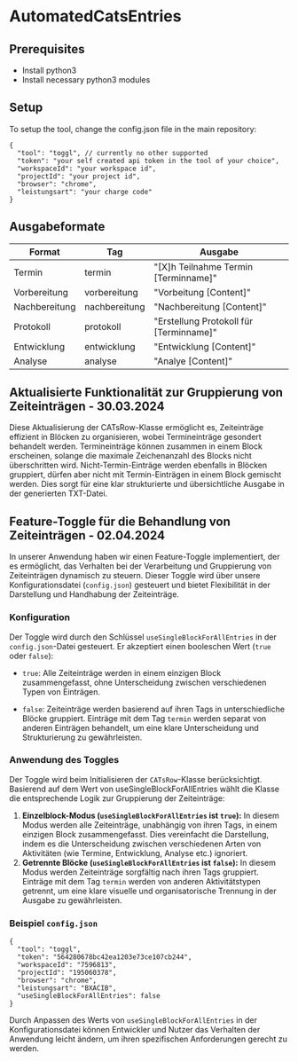 # AutomatedCatsEntries

## Prerequisites

- Install python3
- Install necessary python3 modules

## Setup

To setup the tool, change the config.json file in the main repository:
```
{
  "tool": "toggl", // currently no other supported
  "token": "your self created api token in the tool of your choice",
  "workspaceId": "your workspace id",
  "projectId": "your project id",
  "browser": "chrome",
  "leistungsart": "your charge code"
}
```


## Ausgabeformate

| Format        | Tag           | Ausgabe                                 |
|---------------|---------------|-----------------------------------------|
| Termin        | termin        | "[X]h Teilnahme Termin [Terminname]"    |
| Vorbereitung  | vorbereitung  | "Vorbeitung [Content]"                  |
| Nachbereitung | nachbereitung | "Nachbereitung [Content]"               |
| Protokoll     | protokoll     | "Erstellung Protokoll für [Terminname]" |
| Entwicklung   | entwicklung   | "Entwicklung [Content]"                 |
| Analyse       | analyse       | "Analye [Content]"                      |


## Aktualisierte Funktionalität zur Gruppierung von Zeiteinträgen - 30.03.2024

Diese Aktualisierung der CATsRow-Klasse ermöglicht es, Zeiteinträge effizient in Blöcken zu organisieren, wobei Termineinträge gesondert behandelt werden. Termineinträge können zusammen in einem Block erscheinen, solange die maximale Zeichenanzahl des Blocks nicht überschritten wird. Nicht-Termin-Einträge werden ebenfalls in Blöcken gruppiert, dürfen aber nicht mit Termin-Einträgen in einem Block gemischt werden. Dies sorgt für eine klar strukturierte und übersichtliche Ausgabe in der generierten TXT-Datei.

## Feature-Toggle für die Behandlung von Zeiteinträgen - 02.04.2024

In unserer Anwendung haben wir einen Feature-Toggle implementiert, der es ermöglicht, das Verhalten bei der Verarbeitung und Gruppierung von Zeiteinträgen dynamisch zu steuern. Dieser Toggle wird über unsere Konfigurationsdatei (`config.json`) gesteuert und bietet Flexibilität in der Darstellung und Handhabung der Zeiteinträge.

### Konfiguration
Der Toggle wird durch den Schlüssel `useSingleBlockForAllEntries` in der `config.json`-Datei gesteuert. Er akzeptiert einen booleschen Wert (`true` oder `false`):

- `true`: Alle Zeiteinträge werden in einem einzigen Block zusammengefasst, ohne Unterscheidung zwischen verschiedenen Typen von Einträgen.

- `false`: Zeiteinträge werden basierend auf ihren Tags in unterschiedliche Blöcke gruppiert. Einträge mit dem Tag `termin` werden separat von anderen Einträgen behandelt, um eine klare Unterscheidung und Strukturierung zu gewährleisten.

### Anwendung des Toggles
Der Toggle wird beim Initialisieren der `CATsRow`-Klasse berücksichtigt. Basierend auf dem Wert von useSingleBlockForAllEntries wählt die Klasse die entsprechende Logik zur Gruppierung der Zeiteinträge:

1. **Einzelblock-Modus (`useSingleBlockForAllEntries` ist `true`):** In diesem Modus werden alle Zeiteinträge, unabhängig von ihren Tags, in einem einzigen Block zusammengefasst. Dies vereinfacht die Darstellung, indem es die Unterscheidung zwischen verschiedenen Arten von Aktivitäten (wie Termine, Entwicklung, Analyse etc.) ignoriert.
2. **Getrennte Blöcke (`useSingleBlockForAllEntries` ist `false`):** In diesem Modus werden Zeiteinträge sorgfältig nach ihren Tags gruppiert. Einträge mit dem Tag `termin` werden von anderen Aktivitätstypen getrennt, um eine klare visuelle und organisatorische Trennung in der Ausgabe zu gewährleisten.

### Beispiel `config.json`
````
{
  "tool": "toggl",
  "token": "564280678bc42ea1203e73ce107cb244",
  "workspaceId": "7596813",
  "projectId": "195060378",
  "browser": "chrome",
  "leistungsart": "BXACIB",
  "useSingleBlockForAllEntries": false
}
````
Durch Anpassen des Werts von `useSingleBlockForAllEntries` in der Konfigurationsdatei können Entwickler und Nutzer das Verhalten der Anwendung leicht ändern, um ihren spezifischen Anforderungen gerecht zu werden.